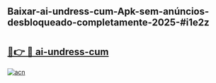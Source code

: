 ## Baixar-ai-undress-cum-Apk-sem-anúncios-desbloqueado-completamente-2025-#i1e2z

# <h2><a href="https://ainizakaria.my?title=ai-undress-cum&ref=20M">🔗👉 🔴 ai-undress-cum</a></h2>

[![acn](https://github.com/user-attachments/assets/0f9c940e-d8b0-45ae-aac7-cd30a18b3e1c)](https://ainizakaria.my?title=ai-undress-cum&ref=20M)

